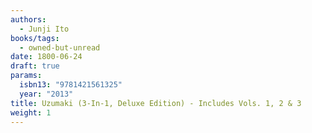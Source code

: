 ```yaml
---
authors:
  - Junji Ito
books/tags:
  - owned-but-unread
date: 1800-06-24
draft: true
params:
  isbn13: "9781421561325"
  year: "2013"
title: Uzumaki (3-In-1, Deluxe Edition) - Includes Vols. 1, 2 & 3
weight: 1
---
```


<!--more-->
